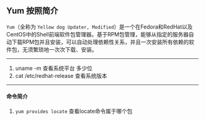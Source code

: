 Yum 按照简介
----
`Yum`（全称为 `Yellow dog Updater, Modified`）是一个在Fedora和RedHat以及CentOS中的Shell前端软件包管理器。基于RPM包管理，能够从指定的服务器自动下载RPM包并且安装，可以自动处理依赖性关系，并且一次安装所有依赖的软件包，无须繁琐地一次次下载、安装。<br/>

----
1. uname -m 查看系统平台 多少位
2. cat /etc/redhat-release 查看系统版本

----
#### 命令简介
1. `yum provides locate` 查看locate命令属于哪个包 <br/>
